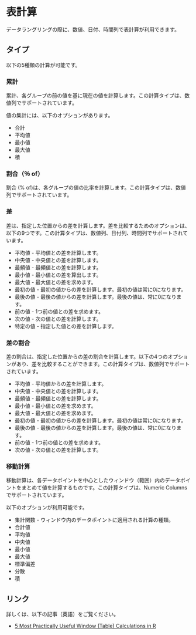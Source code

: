 # 表計算


データラングリングの際に、数値、日付、時間列で表計算が利用できます。


## タイプ

以下の5種類の計算が可能です。

### 累計

累計、各グループの前の値を基に現在の値を計算します。この計算タイプは、数値列でサポートされています。

値の集計には、以下のオプションがあります。

* 合計
* 平均値
* 最小値
* 最大値
* 積


### 割合（％ of）

割合 (% of)は、各グループの値の比率を計算します。この計算タイプは、数値列でサポートされています。


### 差

差は、指定した位置からの差を計算します。差を比較するためのオプションは、以下の9つです。この計算タイプは、数値列、日付列、時間列でサポートされています。

* 平均値 - 平均値との差を計算します。
* 中央値 - 中央値との差を計算します。
* 最頻値 - 最頻値との差を計算します。
* 最小値 - 最小値との差を算出します。
* 最大値 - 最大値との差を求めます。
* 最初の値 - 最初の値からの差を計算します。最初の値は常に0になります。
* 最後の値 - 最後の値からの差を計算します。最後の値は、常に0になります。
* 前の値 - 1つ前の値との差を求めます。
* 次の値 - 次の値との差を計算します。
* 特定の値 -  指定した値との差を計算します。


### 差の割合

差の割合は、指定した位置からの差の割合を計算します。以下の4つのオプションがあり、差を比較することができます。この計算タイプは、数値列でサポートされています。

* 平均値 - 平均値からの差を計算します。
* 中央値 - 中央値との差を計算します。
* 最頻値 - 最頻値との差を計算します。
* 最小値 - 最小値との差を求めます。
* 最大値 - 最大値との差を求めます。
* 最初の値 - 最初の値からの差を計算します。最初の値は常に0になります。
* 最後の値 - 最後の値からの差を計算します。最後の値は、常に0になります。
* 前の値 - 1つ前の値との差を求めます。
* 次の値 - 次の値との差を計算します。


### 移動計算

移動計算は、各データポイントを中心としたウィンドウ（範囲）内のデータポイントをまとめて値を計算するものです。この計算タイプは、Numeric Columnsでサポートされています。

以下のオプションが利用可能です。

* 集計関数 - ウィンドウ内のデータポイントに適用される計算の種類。
 * 合計値
 * 平均値
 * 中央値
 * 最小値
 * 最大値
 * 標準偏差
 * 分散
 * 積

## リンク

詳しくは、以下の記事（英語）をご覧ください。

* [5 Most Practically Useful Window (Table) Calculations in R](https://blog.exploratory.io/5-most-practically-useful-window-table-calculations-in-r-7e2c7ca431d9)
